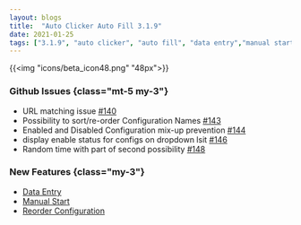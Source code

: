```yaml
---
layout: blogs
title:  "Auto Clicker Auto Fill 3.1.9"
date: 2021-01-25
tags: ["3.1.9", "auto clicker", "auto fill", "data entry","manual start","configuration list","init wait"]
---
```



{{<img "icons/beta_icon48.png" "48px">}}
### Github Issues {class="mt-5 my-3"}
* URL matching issue [#140](https://github.com/Dhruv-Techapps/auto-click-auto-fill/issues/140)
* Possibility to sort/re-order Configuration Names [#143](https://github.com/Dhruv-Techapps/auto-click-auto-fill/issues/143)
* Enabled and Disabled Configuration mix-up prevention [#144](https://github.com/Dhruv-Techapps/auto-click-auto-fill/issues/144)
* display enable status for configs on dropdown lsit [#146](https://github.com/Dhruv-Techapps/auto-click-auto-fill/issues/146)
* Random time with part of second possibility [#148](https://github.com/Dhruv-Techapps/auto-click-auto-fill/issues/148)

### New Features {class="my-3"}
* [Data Entry](https://getdataentry.com/docs/3.1/getting-started/introduction/)
* [Manual Start](https://getautoclicker.com/docs/3.1/configuration/manual-start/)
* [Reorder Configuration](https://getautoclicker.com/docs/3.1/configuration-list/reorder-configuration/)